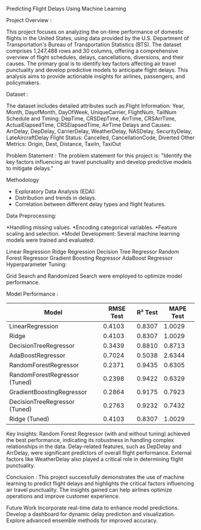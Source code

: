 Predicting Flight Delays Using Machine Learning

Project Overview :

This project focuses on analyzing the on-time performance of domestic flights in the United States, using data provided by the U.S. Department of Transportation's Bureau of Transportation Statistics (BTS). The dataset comprises 1,247,488 rows and 30 columns, offering a comprehensive overview of flight schedules, delays, cancellations, diversions, and their causes.
The primary goal is to identify key factors affecting air travel punctuality and develop predictive models to anticipate flight delays. This analysis aims to provide actionable insights for airlines, passengers, and policymakers.

Dataset :

The dataset includes detailed attributes such as:Flight Information: Year, Month, DayofMonth, DayOfWeek, UniqueCarrier, FlightNum, TailNum
Schedule and Timing: DepTime, CRSDepTime, ArrTime, CRSArrTime, ActualElapsedTime, CRSElapsedTime, AirTime
Delays and Causes: ArrDelay, DepDelay, CarrierDelay, WeatherDelay, NASDelay, SecurityDelay, LateAircraftDelay
Flight Status: Cancelled, CancellationCode, Diverted
Other Metrics: Origin, Dest, Distance, TaxiIn, TaxiOut


Problem Statement : The problem statement for this project is: "Identify the key factors influencing air travel punctuality and develop predictive models to mitigate delays."

Methodology
* Exploratory Data Analysis (EDA):
* Distribution and trends in delays.
* Correlation between different delay types and flight features.


Data Preprocessing:

*Handling missing values.
*Encoding categorical variables.
*Feature scaling and selection.
*Model Development: Several machine learning models were trained and evaluated:

Linear Regression
Ridge Regression
Decision Tree Regressor
Random Forest Regressor
Gradient Boosting Regressor
AdaBoost Regressor
Hyperparameter Tuning:

Grid Search and Randomized Search were employed to optimize model performance.

Model Performance : 


| Model                          | RMSE Test | R² Test | MAPE Test |
|--------------------------------|-----------|---------|-----------|
| LinearRegression               | 0.4103    | 0.8307  | 1.0029    |
| Ridge                          | 0.4103    | 0.8307  | 1.0029    |
| DecisionTreeRegressor          | 0.3439    | 0.8810  | 0.8713    |
| AdaBoostRegressor              | 0.7024    | 0.5038  | 2.6344    |
| RandomForestRegressor          | 0.2371    | 0.9435  | 0.6305    |
| RandomForestRegressor (Tuned)  | 0.2398    | 0.9422  | 0.6329    |
| GradientBoostingRegressor      | 0.2864    | 0.9175  | 0.7923    |
| DecisionTreeRegressor (Tuned)  | 0.2763    | 0.9232  | 0.7432    |
| Ridge (Tuned)                  | 0.4103    | 0.8307  | 1.0029    |



Key Insights: Random Forest Regressor (with and without tuning) achieved the best performance, indicating its robustness in handling complex relationships in the data.
Delay-related features, such as DepDelay and ArrDelay, were significant predictors of overall flight performance.
External factors like WeatherDelay also played a critical role in determining flight punctuality.


Conclusion : This project successfully demonstrates the use of machine learning to predict flight delays and highlights the critical factors influencing air travel punctuality. The insights gained can help airlines optimize operations and improve customer experience.

Future Work
Incorporate real-time data to enhance model predictions.
Develop a dashboard for dynamic delay prediction and visualization.
Explore advanced ensemble methods for improved accuracy.

